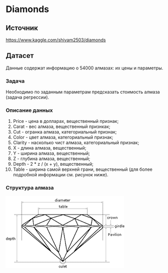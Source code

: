 # Diamonds
## Источник
https://www.kaggle.com/shivam2503/diamonds
## Датасет
Данные содержат информацию о 54000 алмазах: их цены и параметры.
### Задача
Необходимо по заданным параметрам предсказать стоимость алмаза (задача регрессии).
### Описание данных
1. Price - цена в долларах, вещественный признак;
2. Carat - вес алмаза, вещественный признкак;  
3. Cut - огранка алмаза, категориальный признак;
4. Color - цвет алмаза, категориальный признак;
5. Clarity - насколько чист алмаза, категориальный признак;
6. X - длина алмаза, вещественный;
7. Y - ширина алмаза, вещественный;
8. Z - глубина алмаза, вещественный;
9. Depth - 2 * z / (x + y), вещественный;
10. Table - ширина самой верхней грани, вещественный (для более подробной информации см. рисунок ниже).
### Структура алмаза
![Структура алмаза](diamond_structure.gif)